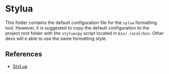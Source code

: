 # Stylua

This folder contains the default configuration file for the `sylua` formatting
tool. However, it is suggested to copy the default configuration to the project
root folder with the `styluacpy` script located in `bin/.local/bin`. Other devs
will e able to use the same formatting style.

## References

- [StyLua](https://github.com/johnnymorganz/stylua)

